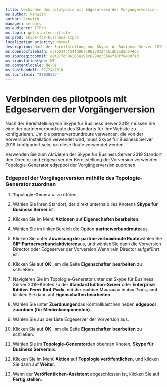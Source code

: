```yaml
---
title: Verbinden des pilotpools mit Edgeservern der Vorgängerversion
ms.author: kenwith
author: kenwith
manager: serdars
ms.audience: ITPro
ms.topic: get-started-article
ms.prod: skype-for-business-itpro
localization_priority: Normal
description: Nach der Bereitstellung von Skype für Business Server 2019, müssen Sie eine der partnerverbundroute des Standorts für Ihre Website zu konfigurieren. Um die partnerverbundroute verwenden, die von der Vorversion Installation verwendet wird, muss Skype für Business Server 2019 konfiguriert sein, um diese Route verwendet werden.
ms.openlocfilehash: 6766034cf54fd867c9b270324cb1db8ad2d644d5
ms.sourcegitcommit: e9f277dc96265a193c6298c3556ef16ff640071d
ms.translationtype: MT
ms.contentlocale: de-DE
ms.lasthandoff: 07/24/2018
ms.locfileid: "25030567"
---
```

# <a name="connect-pilot-pool-to-legacy-edge-servers"></a>Verbinden des pilotpools mit Edgeservern der Vorgängerversion

Nach der Bereitstellung von Skype für Business Server 2019, müssen Sie eine der partnerverbundroute des Standorts für Ihre Website zu konfigurieren. Um die partnerverbundroute verwenden, die von der Vorversion Installation verwendet wird, muss Skype für Business Server 2019 konfiguriert sein, um diese Route verwendet werden. 
  
Verwenden Sie zum Aktivieren der Skype für Business Server 2019 Standort den Director und Edgeserver der Bereitstellung der Vorversion verwenden Topologie-Generator edgepool der Vorgängerversion zuordnen.
  
### <a name="to-associate-the-legacy-edge-pool-by-using-topology-builder"></a>Edgepool der Vorgängerversion mithilfe des Topologie-Generator zuordnen

1. Topologie-Generator zu öffnen. 
    
2. Wählen Sie Ihren Standort, der direkt unterhalb des Knotens **Skype für Business Server** ist. 
    
3. Klicken Sie im Menü **Aktionen** auf **Eigenschaften bearbeiten**.
    
4. Wählen Sie im linken Bereich die Option **partnerverbundroute**aus.
    
5. Klicken Sie unter **Zuweisung der partnerverbundroute Route**wählen Sie **SIP-Partnerverbund aktivieren**aus, und wählen Sie dann die Vorversion Director oder Edgeserver der Vorversion Wenn kein Director aufgeführt ist.
  
6. Klicken Sie auf **OK** , um die Seite **Eigenschaften bearbeiten** zu schließen. 
    
7. Navigieren Sie im Topologie-Generator unter der Skype für Business Server 2019-Knoten zu der **Standard Edition-Server** oder **Enterprise Edition-Front-End-Pools**, mit der rechten Maustaste in des Pools, und klicken Sie dann auf **Eigenschaften bearbeiten**.
    
8. Wählen Sie unter **Zuordnungen**das Kontrollkästchen neben **edgepool zuordnen (für Medienkomponenten)**. 
    
9. Wählen Sie aus der Liste Edgeserver der Vorversion aus. 
  
10. Klicken Sie auf **OK** , um die Seite **Eigenschaften bearbeiten** zu schließen. 
    
11. Wählen Sie im **Topologie-Generator**den obersten Knoten, **Skype für Business Server**aus.
    
12. Klicken Sie im Menü **Aktion** auf **Topologie veröffentlichen**, und klicken Sie dann auf **Weiter**.
    
13. Wenn der **Veröffentlichen-Assistent** abgeschlossen ist, klicken Sie auf **Fertig stellen**.
    


